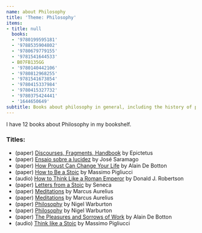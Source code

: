 ```yaml
---
name: about Philosophy
title: 'Theme: Philosophy'
items:
- title: null
  books:
  - '9780199595181'
  - '9788535904802'
  - '9780679779155'
  - '9781541644533'
  - B07FB135GG
  - '9780140442106'
  - '9780812968255'
  - '9781541673854'
  - '9780415337984'
  - '9780415327732'
  - '9780375424441'
  - '1644650649'
subtitle: Books about philosophy in general, including the history of philosophy
---
```

I have 12 books about Philosophy in my bookshelf.

### Titles:
- (paper) [Discourses, Fragments, Handbook](/books/info/9780199595181) by Epictetus
- (paper) [Ensaio sobre a lucidez](/books/info/9788535904802) by José Saramago
- (paper) [How Proust Can Change Your Life](/books/info/9780679779155) by Alain De Botton
- (paper) [How to Be a Stoic](/books/info/9781541644533) by Massimo Pigliucci
- (audio) [How to Think Like a Roman Emperor](/books/info/B07FB135GG) by Donald J. Robertson
- (paper) [Letters from a Stoic](/books/info/9780140442106) by Seneca
- (paper) [Meditations](/books/info/9780812968255) by Marcus Aurelius
- (paper) [Meditations](/books/info/9781541673854) by Marcus Aurelius
- (paper) [Philosophy](/books/info/9780415337984) by Nigel Warburton
- (paper) [Philosophy](/books/info/9780415327732) by Nigel Warburton
- (paper) [The Pleasures and Sorrows of Work](/books/info/9780375424441) by Alain De Botton
- (audio) [Think like a Stoic](/books/info/1644650649) by Massimo Pigliucci
